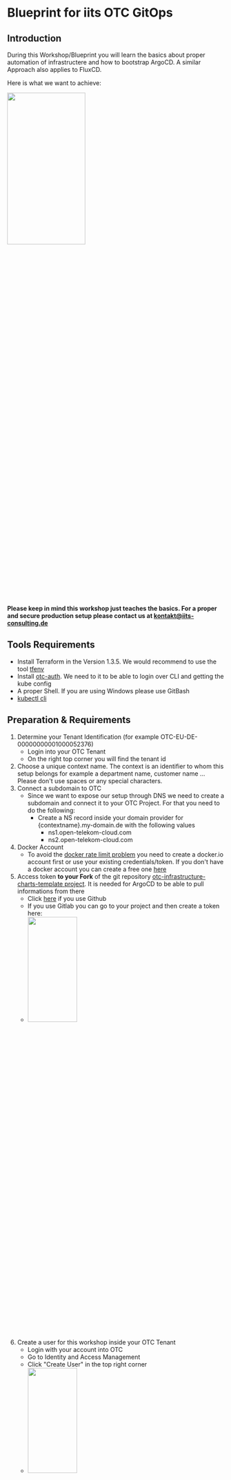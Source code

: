 # Blueprint for iits OTC GitOps

## Introduction

During this Workshop/Blueprint you will learn the basics about proper automation of infrastructere and how to bootstrap ArgoCD.
A similar Approach also applies to FluxCD.

Here is what we want to achieve:

<img src="documentation/big-picture.png" style="width: 60%; height: 30%"/>

**Please keep in mind this workshop just teaches the basics. For a proper and secure production setup please contact us at kontakt@iits-consulting.de**

## Tools Requirements

* Install Terraform in the Version 1.3.5. We would recommend to use the tool [tfenv](https://github.com/tfutils/tfenv)
* Install [otc-auth](https://github.com/iits-consulting/otc-auth). We need to it to be able to login over CLI and getting the kube config
* A proper Shell. If you are using Windows please use GitBash
* [kubectl cli](https://kubernetes.io/de/docs/tasks/tools/install-kubectl)

## Preparation & Requirements
1. Determine your Tenant Identification (for example OTC-EU-DE-00000000001000052376)
    * Login into your OTC Tenant
    * On the right top corner you will find the tenant id
2. Choose a unique context name. The context is an identifier to whom this setup belongs for example a department name, customer name ...
   Please don't use spaces or any special characters.
3. Connect a subdomain to OTC
    * Since we want to expose our setup through DNS we need to create a subdomain and connect it to your OTC Project. For that you need to do the following:
      * Create a NS record inside your domain provider for {contextname}.my-domain.de with the following values
        * ns1.open-telekom-cloud.com
        * ns2.open-telekom-cloud.com
4. Docker Account 
   * To avoid the [docker rate limit problem](https://docs.docker.com/docker-hub/download-rate-limit/#:~:text=Docker%20Hub%20limits%20the%20number,pulls%20per%206%20hour%20period) you need to create a docker.io account first or use your existing credentials/token. 
       If you don't have a docker account you can create a free one [here](https://hub.docker.com/signup/)
5. Access token **to your Fork** of the git repository  [otc-infrastructure-charts-template project](https://github.com/iits-consulting/otc-infrastructure-charts-template). It is needed for ArgoCD to be able to pull informations from there
    * Click [here](https://github.com/settings/tokens?type=beta) if you use Github
    * If you use Gitlab you can go to your project and then create a token here:
    * 
      <img src="documentation/gitlab-token.png" style="width: 50%; height: 25%"/>
6. Create a user for this workshop inside your OTC Tenant
    * Login with your account into OTC
    * Go to Identity and Access Management
    * Click "Create User" in the top right corner
    * <img src="documentation/otc-create-user-1.png" style="width: 50%; height: 25%"/>
    * Save the password somewhere secure and use this user for the workshop
7. Since we will encrypt all data and disks by default add the "KMS Administrator" role to your project
    * Go to Identity and Access Management
    * Go to Agencies
    * Adjust EVSAccessKMS Agency like this
      * ![kms-agency.png](documentation%2Fkms-agency.png)
8. Adjust the .envrc file. The .envrc is needed to set environment variables which are used by terraform or by the otc-auth cli tool
   * Set your context name under line number 2 (TF_VAR_context)
   * If you are not working under the region eu-de then please change line number 3 (TF_VAR_region)
   * replace all "REPLACE_ME" Placeholder with the correct values
   * source the updated .envrc file like this "source .envrc"


## Create a remote state bucket

First thing we create is a remote OBS/S3 Bucket. Within this bucket we store the current state of the OTC infrastructure which we will create.

1. Go to the folder _terraform-remote-state-bucket-creation_ and execute terraform init and apply
2. The output from terraform should look like this: ![terraform-output-remote-state.png](documentation%2Fterraform-output-remote-state.png)
3. Add the remote state configuration under:
    - ./otc-cloud/dev/settings.tf
    - ./otc-cloud/dev/kubernetes/settings.tf

## Create the kubernetes cluster and other infrastructure components
1. Go into the folder otc-cloud/dev
    - Take a look at the main.tf and try to understand what we want to set up
    - (Optional) Add or remove some modules from main.tf if you like
        - Use https://registry.terraform.io/modules/iits-consulting/project-factory/opentelekomcloud/latest
   - Execute Terraform init and apply
       - It will take like 10-15 Minutes till everything is up
   - If it fails most probably you need to activate CCE Access. Go to the OTC UI to the CCE which you created and press agree
          
      ![cce-allow](documentation/cce-allow-screenshot.png)

## Validate your setup is up and running
  * Check Kubernetes
    * source the file otc-cloud/dev/stage-dependent-env.sh
    * the output should look like this:![kubect-fetched.png](documentation%2Fkubect-fetched.png)
    * execute inside your cli the following command:
      ```shell
      kubectl get nodes
      ```
  * Check DNS
    * execute inside your cli the following command:
    ```shell
    nslookup $TF_VAR_domain_name 
    ```
    * It should point to some 80.*.*.* Address

Congrats your infrastructure is working properly

## Bootstrap ArgoCD

Now we want to bring some life into our cluster. 
For that we will deploy everything from our Fork from the _Preparation & Requirements Step 5_

- Go into the folder ./otc-cloud/dev/kubernetes
- Take a look at the _main.tf_ and try to understand what we want to achieve
- Execute Terraform init and apply
- ArgoCD should slowly start to boot and after around 3-4 Minutes it should be finished



## Access ArgoCD UI

First we will access ArgoCD over a kubectl port-forward. To do that execute the following commands in your cli:

```shell
# This command will make the argo command available
source shell-helper.sh
# Opens a tunnel to your kubernetes cluster and exposes ArgoCD under http://localhost:8080/argocd
# It will print out the Username and the Password on the first line and the browser should open automatically.
argo
```

## The End

Congratulations you set up everything. To deploy some services please switch to **your fork** of the infrastructure project